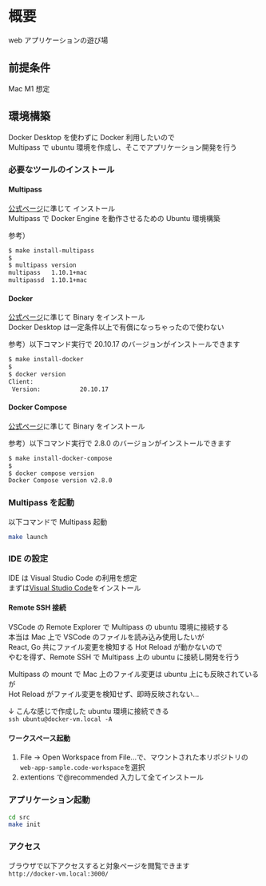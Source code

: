 # 概要

web アプリケーションの遊び場

## 前提条件

Mac M1 想定

## 環境構築

Docker Desktop を使わずに Docker 利用したいので  
Multipass で ubuntu 環境を作成し、そこでアプリケーション開発を行う

### 必要なツールのインストール

#### Multipass

[公式ページ](https://multipass.run/install)に準じて インストール  
Multipass で Docker Engine を動作させるための Ubuntu 環境構築

参考）

```zsh
$ make install-multipass
$
$ multipass version
multipass   1.10.1+mac
multipassd  1.10.1+mac
```

#### Docker

[公式ページ](https://docs.docker.com/engine/install/binaries/#install-client-binaries-on-macos)に準じて Binary をインストール  
Docker Desktop は一定条件以上で有償になっちゃったので使わない

参考）以下コマンド実行で 20.10.17 のバージョンがインストールできます

```zsh
$ make install-docker
$
$ docker version
Client:
 Version:           20.10.17
```

#### Docker Compose

[公式ページ](https://docs.docker.com/compose/install/compose-plugin/#install-the-plugin-manually)に準じて Binary をインストール

参考）以下コマンド実行で 2.8.0 のバージョンがインストールできます

```zsh
$ make install-docker-compose
$
$ docker compose version
Docker Compose version v2.8.0
```

### Multipass を起動

以下コマンドで Multipass 起動

```zsh
make launch
```

### IDE の設定

IDE は Visual Studio Code の利用を想定  
まずは[Visual Studio Code](https://code.visualstudio.com/)をインストール

#### Remote SSH 接続

VSCode の Remote Explorer で Multipass の ubuntu 環境に接続する  
本当は Mac 上で VSCode のファイルを読み込み使用したいが  
React, Go 共にファイル変更を検知する Hot Reload が動かないので  
やむを得ず、Remote SSH で Multipass 上の ubuntu に接続し開発を行う

Multipass の mount で Mac 上のファイル変更は ubuntu 上にも反映されているが  
Hot Reload がファイル変更を検知せず、即時反映されない...

↓ こんな感じで作成した ubuntu 環境に接続できる  
`ssh ubuntu@docker-vm.local -A`

#### ワークスペース起動

1. File -> Open Workspace from File...で、マウントされた本リポジトリの`web-app-sample.code-workspace`を選択
1. extentions で@recommended 入力して全てインストール

### アプリケーション起動

```zsh
cd src
make init
```

### アクセス

ブラウザで以下アクセスすると対象ページを閲覧できます  
`http://docker-vm.local:3000/`
